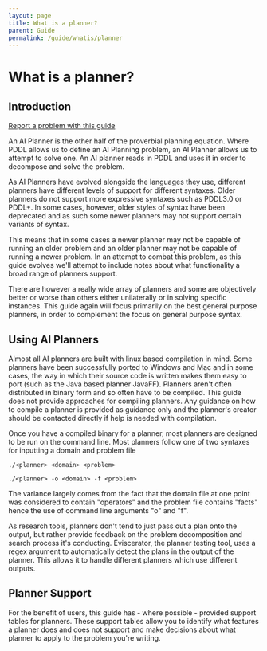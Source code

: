```yaml
---
layout: page
title: What is a planner?
parent: Guide
permalink: /guide/whatis/planner
---
```

# What is a planner?
## Introduction
[Report a problem with this guide](https://github.com/nergmada/pddl-reference/issues/new/choose)

An AI Planner is the other half of the proverbial planning equation. Where PDDL allows us to define an AI Planning problem, an AI Planner allows us to attempt to solve one. An AI planner reads in PDDL and uses it in order to decompose and solve the problem.

As AI Planners have evolved alongside the languages they use, different planners have different levels of support for different syntaxes. Older planners do not support more expressive syntaxes such as PDDL3.0 or PDDL+. In some cases, however, older styles of syntax have been deprecated and as such some newer planners may not support certain variants of syntax. 

This means that in some cases a newer planner may not be capable of running an older problem and an older planner may not be capable of running a newer problem. In an attempt to combat this problem, as this guide evolves we'll attempt to include notes about what functionality a broad range of planners support.

There are however a really wide array of planners and some are objectively better or worse than others either unilaterally or in solving specific instances. This guide again will focus primarily on the best general purpose planners, in order to complement the focus on general purpose syntax.

## Using AI Planners

Almost all AI planners are built with linux based compilation in mind. Some planners have been successfully ported to Windows and Mac and in some cases, the way in which their source code is written makes them easy to port (such as the Java based planner JavaFF). Planners aren't often distributed in binary form and so often have to be compiled. This guide does not provide approaches for compiling planners. Any guidance on how to compile a planner is provided as guidance only and the planner's creator should be contacted directly if help is needed with compilation.

Once you have a compiled binary for a planner, most planners are designed to be run on the command line. Most planners follow one of two syntaxes for inputting a domain and problem file

`./<planner> <domain> <problem>`

`./<planner> -o <domain> -f <problem>`

The variance largely comes from the fact that the domain file at one point was considered to contain "operators" and the problem file contains "facts" hence the use of command line arguments "o" and "f".

As research tools, planners don't tend to just pass out a plan onto the output, but rather provide feedback on the problem decomposition and search process it's conducting. Eviscerator, the planner testing tool, uses a regex argument to automatically detect the plans in the output of the planner. This allows it to handle different planners which use different outputs. 

## Planner Support

For the benefit of users, this guide has - where possible - provided support tables for planners. These support tables allow you to identify what features a planner does and does not support and make decisions about what planner to apply to the problem you're writing.